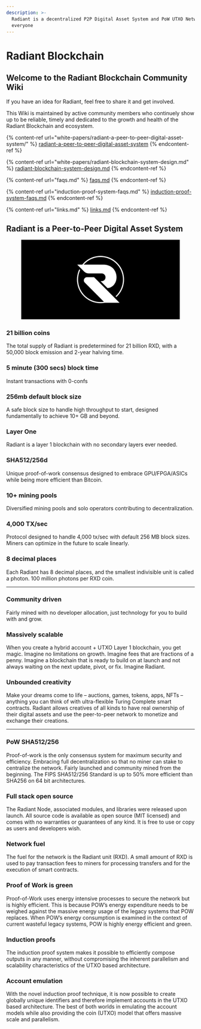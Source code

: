 ```yaml
---
description: >-
  Radiant is a decentralized P2P Digital Asset System and PoW UTXO Network for
  everyone
---
```


# Radiant Blockchain

## Welcome to the Radiant Blockchain Community Wiki

If you have an idea for Radiant, feel free to share it and get involved.

This Wiki is maintained by active community members who continuely show up to be reliable, timely and dedicated to the growth and health of the Radiant Blockchain and ecosystem.



{% content-ref url="white-papers/radiant-a-peer-to-peer-digital-asset-system/" %}
[radiant-a-peer-to-peer-digital-asset-system](white-papers/radiant-a-peer-to-peer-digital-asset-system/)
{% endcontent-ref %}

{% content-ref url="white-papers/radiant-blockchain-system-design.md" %}
[radiant-blockchain-system-design.md](white-papers/radiant-blockchain-system-design.md)
{% endcontent-ref %}

{% content-ref url="faqs.md" %}
[faqs.md](faqs.md)
{% endcontent-ref %}

{% content-ref url="induction-proof-system-faqs.md" %}
[induction-proof-system-faqs.md](induction-proof-system-faqs.md)
{% endcontent-ref %}

{% content-ref url="links.md" %}
[links.md](links.md)
{% endcontent-ref %}

## Radiant is a Peer-to-Peer Digital Asset System

<figure><img src=".gitbook/assets/rxd-social-preview.png" alt=""><figcaption></figcaption></figure>

### 21 billion coins

The total supply of Radiant is predetermined for 21 billion RXD, with a 50,000 block emission and 2-year halving time.

### 5 minute (300 secs) block time

Instant transactions with 0-confs

### 256mb default block size

A safe block size to handle high throughput to start, designed fundamentally to achieve 10+ GB and beyond.

### Layer One

Radiant is a layer 1 blockchain with no secondary layers ever needed.

### SHA512/256d

Unique proof-of-work consensus designed to embrace GPU/FPGA/ASICs while being more efficient than Bitcoin.

### 10+ mining pools

Diversified mining pools and solo operators contributing to decentralization.

### 4,000 TX/sec

Protocol designed to handle 4,000 tx/sec with default 256 MB block sizes. Miners can optimize in the future to scale linearly.

### 8 decimal places

Each Radiant has 8 decimal places, and the smallest indivisible unit is called a photon. 100 million photons per RXD coin.

***

### Community driven

Fairly mined with no developer allocation, just technology for you to build with and grow.

### Massively scalable

When you create a hybrid account + UTXO Layer 1 blockchain, you get magic. Imagine no limitations on growth. Imagine fees that are fractions of a penny. Imagine a blockchain that is ready to build on at launch and not always waiting on the next update, pivot, or fix. Imagine Radiant.

### Unbounded creativity

Make your dreams come to life – auctions, games, tokens, apps, NFTs – anything you can think of with ultra-flexible Turing Complete smart contracts. Radiant allows creatives of all kinds to have real ownership of their digital assets and use the peer-to-peer network to monetize and exchange their creations.

***

### PoW SHA512/256

Proof-of-work is the only consensus system for maximum security and efficiency. Embracing full decentralization so that no miner can stake to centralize the network. Fairly launched and community mined from the beginning. The FIPS SHA512/256 Standard is up to 50% more efficient than SHA256 on 64 bit architectures.

### Full stack open source

The Radiant Node, associated modules, and libraries were released upon launch. All source code is available as open source (MIT licensed) and comes with no warranties or guarantees of any kind. It is free to use or copy as users and developers wish.

### Network fuel

The fuel for the network is the Radiant unit (RXD). A small amount of RXD is used to pay transaction fees to miners for processing transfers and for the execution of smart contracts.

### Proof of Work is green

Proof-of-Work uses energy intensive processes to secure the network but is highly efficient. This is because POW’s energy expenditure needs to be weighed against the massive energy usage of the legacy systems that POW replaces. When POW’s energy consumption is examined in the context of current wasteful legacy systems, POW is highly energy efficient and green.

### Induction proofs

The induction proof system makes it possible to efficiently compose outputs in any manner, without compromising the inherent parallelism and scalability characteristics of the UTXO based architecture.

### Account emulation

With the novel induction proof technique, it is now possible to create globally unique identifiers and therefore implement accounts in the UTXO based architecture. The best of both worlds in emulating the account models while also providing the coin (UTXO) model that offers massive scale and parallelism.
